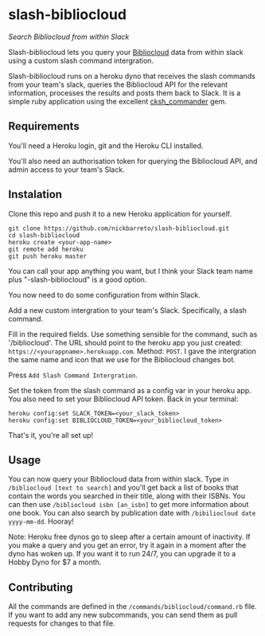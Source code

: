 # slash-bibliocloud

_Search Bibliocloud from within Slack_

Slash-bibliocloud lets you query your [Bibliocloud](http://bibliocloud.com/) data from within slack using a custom slash command intergration. 

Slash-bibliocloud runs on a heroku dyno that receives the slash commands from your team's slack, queries the Bibliocloud API for the relevant information, processes the results and posts them back to Slack. It is a simple ruby application using the excellent [cksh_commander](https://github.com/openarcllc/cksh_commander) gem.

## Requirements

You'll need a Heroku login, git and the Heroku CLI installed. 

You'll also need an authorisation token for querying the Bibliocloud API, and admin access to your team's Slack.

## Instalation 

Clone this repo and push it to a new Heroku application for yourself.

	git clone https://github.com/nickbarreto/slash-bibliocloud.git
	cd slash-bibliocloud
	heroku create <your-app-name>
	git remote add heroku
	git push heroku master

You can call your app anything you want, but I think your Slack team name plus "-slash-bibliocloud" is a good option.

You now need to do some configuration from within Slack.

Add a new custom intergration to your team's Slack. Specifically, a slash command.

Fill in the required fields. Use something sensible for the command, such as '/bibliocloud'. The URL should point to the heroku app you just created: `https://<yourappname>.herokuapp.com`. Method: `POST`. I gave the intergration the same name and icon that we use for the Bibliocloud changes bot.

Press `Add Slash Command Intergration`.

Set the token from the slash command as a config var in your heroku app. You also need to set your Bibliocloud API token. Back in your terminal: 

	heroku config:set SLACK_TOKEN=<your_slack_token>
	heroku config:set BIBLIOCLOUD_TOKEN=<your_bibliocloud_token>

That's it, you're all set up!

## Usage

You can now query your Bibliocloud data from within slack. Type in `/bibliocloud [text to search]` and you'll get back a list of books that contain the words you searched in their title, along with their ISBNs. You can then use `/bibliocloud isbn [an_isbn]` to get more information about one book. You can also search by publication date with `/bibiliocloud date yyyy-mm-dd`. Hooray!

Note: Heroku free dynos go to sleep after a certain amount of inactivity. If you make a query and you get an error, try it again in a moment after the dyno has woken up. If you want it to run 24/7, you can upgrade it to a Hobby Dyno for $7 a month.

## Contributing

All the commands are defined in the `/commands/bibliocloud/command.rb` file. If you want to add any new subcommands, you can send them as pull requests for changes to that file.